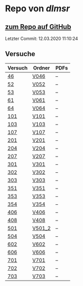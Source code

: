 # Repo von *dlmsr*

## [zum Repo auf GitHub](https://github.com/dlmsr/praktikum)

Letzter Commit: 12.03.2020 11:10:24

## Versuche

|       Versuch       |                            Ordner                             |PDFs|
|---------------------|---------------------------------------------------------------|----|
|[46](../versuch/46)  |[V046](https://github.com/dlmsr/praktikum/tree/master/V046)    |–   |
|[52](../versuch/52)  |[V052](https://github.com/dlmsr/praktikum/tree/master/V052)    |–   |
|[53](../versuch/53)  |[V053](https://github.com/dlmsr/praktikum/tree/master/V053)    |–   |
|[61](../versuch/61)  |[V061](https://github.com/dlmsr/praktikum/tree/master/V061)    |–   |
|[64](../versuch/64)  |[V064](https://github.com/dlmsr/praktikum/tree/master/V064)    |–   |
|[101](../versuch/101)|[V101](https://github.com/dlmsr/praktikum/tree/master/V101)    |–   |
|[103](../versuch/103)|[V103](https://github.com/dlmsr/praktikum/tree/master/V103)    |–   |
|[107](../versuch/107)|[V107](https://github.com/dlmsr/praktikum/tree/master/V107)    |–   |
|[201](../versuch/201)|[V201](https://github.com/dlmsr/praktikum/tree/master/V201)    |–   |
|[204](../versuch/204)|[V204](https://github.com/dlmsr/praktikum/tree/master/V204)    |–   |
|[207](../versuch/207)|[V207](https://github.com/dlmsr/praktikum/tree/master/V207)    |–   |
|[301](../versuch/301)|[V301](https://github.com/dlmsr/praktikum/tree/master/V301)    |–   |
|[302](../versuch/302)|[V302](https://github.com/dlmsr/praktikum/tree/master/V302)    |–   |
|[303](../versuch/303)|[V303](https://github.com/dlmsr/praktikum/tree/master/V303)    |–   |
|[351](../versuch/351)|[V351](https://github.com/dlmsr/praktikum/tree/master/V351)    |–   |
|[353](../versuch/353)|[V353](https://github.com/dlmsr/praktikum/tree/master/V353)    |–   |
|[354](../versuch/354)|[V354](https://github.com/dlmsr/praktikum/tree/master/V354)    |–   |
|[406](../versuch/406)|[V406](https://github.com/dlmsr/praktikum/tree/master/V406)    |–   |
|[408](../versuch/408)|[V408](https://github.com/dlmsr/praktikum/tree/master/V408)    |–   |
|[501](../versuch/501)|[V501_2](https://github.com/dlmsr/praktikum/tree/master/V501_2)|–   |
|[504](../versuch/504)|[V504](https://github.com/dlmsr/praktikum/tree/master/V504)    |–   |
|[602](../versuch/602)|[V602](https://github.com/dlmsr/praktikum/tree/master/V602)    |–   |
|[606](../versuch/606)|[V606](https://github.com/dlmsr/praktikum/tree/master/V606)    |–   |
|[701](../versuch/701)|[V701](https://github.com/dlmsr/praktikum/tree/master/V701)    |–   |
|[702](../versuch/702)|[V702](https://github.com/dlmsr/praktikum/tree/master/V702)    |–   |
|[703](../versuch/703)|[V703](https://github.com/dlmsr/praktikum/tree/master/V703)    |–   |
